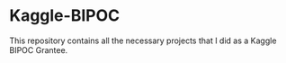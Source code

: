 # Kaggle-BIPOC
This repository contains all the necessary projects that I did as a Kaggle BIPOC Grantee.  
